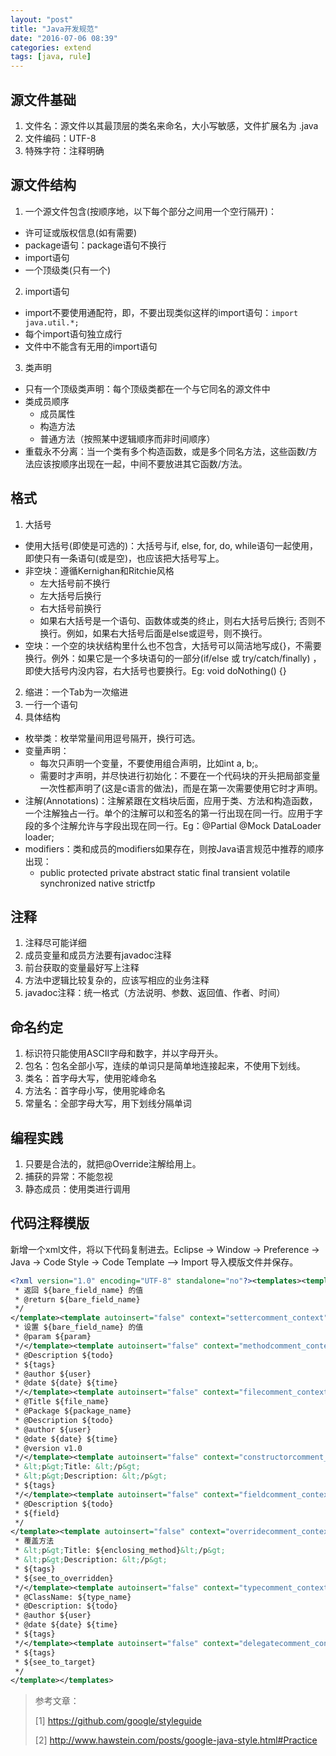 ```yaml
---
layout: "post"
title: "Java开发规范"
date: "2016-07-06 08:39"
categories: extend
tags: [java, rule]
---
```


## 源文件基础
1. 文件名：源文件以其最顶层的类名来命名，大小写敏感，文件扩展名为 .java
2. 文件编码：UTF-8
3. 特殊字符：注释明确

## 源文件结构
1. 一个源文件包含(按顺序地，以下每个部分之间用一个空行隔开)：
  - 许可证或版权信息(如有需要)
  - package语句：package语句不换行
  - import语句
  - 一个顶级类(只有一个)

2. import语句
  - import不要使用通配符，即，不要出现类似这样的import语句：`import java.util.*;`
  - 每个import语句独立成行
  - 文件中不能含有无用的import语句

3. 类声明
  - 只有一个顶级类声明：每个顶级类都在一个与它同名的源文件中
  - 类成员顺序
    - 成员属性
    - 构造方法
    - 普通方法（按照某中逻辑顺序而非时间顺序）
  - 重载永不分离：当一个类有多个构造函数，或是多个同名方法，这些函数/方法应该按顺序出现在一起，中间不要放进其它函数/方法。

## 格式
1. 大括号
  - 使用大括号(即使是可选的)：大括号与if, else, for, do, while语句一起使用，即使只有一条语句(或是空)，也应该把大括号写上。
  - 非空块：遵循Kernighan和Ritchie风格
    - 左大括号前不换行
    - 左大括号后换行
    - 右大括号前换行
    - 如果右大括号是一个语句、函数体或类的终止，则右大括号后换行; 否则不换行。例如，如果右大括号后面是else或逗号，则不换行。
  - 空块：一个空的块状结构里什么也不包含，大括号可以简洁地写成{}，不需要换行。例外：如果它是一个多块语句的一部分(if/else 或 try/catch/finally) ，即使大括号内没内容，右大括号也要换行。Eg: void doNothing() {}
2. 缩进：一个Tab为一次缩进
3. 一行一个语句
4. 具体结构
  - 枚举类：枚举常量间用逗号隔开，换行可选。
  - 变量声明：
    - 每次只声明一个变量，不要使用组合声明，比如int a, b;。
    - 需要时才声明，并尽快进行初始化：不要在一个代码块的开头把局部变量一次性都声明了(这是c语言的做法)，而是在第一次需要使用它时才声明。
  - 注解(Annotations)：注解紧跟在文档块后面，应用于类、方法和构造函数，一个注解独占一行。单个的注解可以和签名的第一行出现在同一行。应用于字段的多个注解允许与字段出现在同一行。Eg：@Partial @Mock DataLoader loader;
  - modifiers：类和成员的modifiers如果存在，则按Java语言规范中推荐的顺序出现：
    - public protected private abstract static final transient volatile synchronized native strictfp

## 注释
1. 注释尽可能详细
2. 成员变量和成员方法要有javadoc注释
3. 前台获取的变量最好写上注释
4. 方法中逻辑比较复杂的，应该写相应的业务注释
5. javadoc注释：统一格式（方法说明、参数、返回值、作者、时间）

## 命名约定
1. 标识符只能使用ASCII字母和数字，并以字母开头。
2. 包名：包名全部小写，连续的单词只是简单地连接起来，不使用下划线。
3. 类名：首字母大写，使用驼峰命名
4. 方法名：首字母小写，使用驼峰命名
5. 常量名：全部字母大写，用下划线分隔单词

## 编程实践
1. 只要是合法的，就把@Override注解给用上。
2. 捕获的异常：不能忽视
3. 静态成员：使用类进行调用

## 代码注释模版
新增一个xml文件，将以下代码复制进去。Eclipse -> Window -> Preference -> Java -> Code Style -> Code Template –> Import 导入模版文件并保存。

```xml
<?xml version="1.0" encoding="UTF-8" standalone="no"?><templates><template autoinsert="false" context="gettercomment_context" deleted="false" description="getter 方法的注释" enabled="true" id="org.eclipse.jdt.ui.text.codetemplates.gettercomment" name="gettercomment">/**
 * 返回 ${bare_field_name} 的值     
 * @return ${bare_field_name}
 */   
</template><template autoinsert="false" context="settercomment_context" deleted="false" description="setter 方法的注释" enabled="true" id="org.eclipse.jdt.ui.text.codetemplates.settercomment" name="settercomment">/**    
 * 设置 ${bare_field_name} 的值    
 * @param ${param}  
 */</template><template autoinsert="false" context="methodcomment_context" deleted="false" description="非覆盖方法的注释" enabled="true" id="org.eclipse.jdt.ui.text.codetemplates.methodcomment" name="methodcomment">/**
 * @Description ${todo}
 * ${tags}
 * @author ${user}
 * @date ${date} ${time}
 */</template><template autoinsert="false" context="filecomment_context" deleted="false" description="已创建的 Java 文件的注释" enabled="true" id="org.eclipse.jdt.ui.text.codetemplates.filecomment" name="filecomment">/**  
 * @Title ${file_name}
 * @Package ${package_name}
 * @Description ${todo}
 * @author ${user}
 * @date ${date} ${time}
 * @version v1.0
 */</template><template autoinsert="false" context="constructorcomment_context" deleted="false" description="创建的构造函数的注释" enabled="true" id="org.eclipse.jdt.ui.text.codetemplates.constructorcomment" name="constructorcomment">/**
 * &lt;p&gt;Title: &lt;/p&gt;
 * &lt;p&gt;Description: &lt;/p&gt;
 * ${tags}
 */</template><template autoinsert="false" context="fieldcomment_context" deleted="false" description="字段的注释" enabled="true" id="org.eclipse.jdt.ui.text.codetemplates.fieldcomment" name="fieldcomment">/**
 * @Description ${todo}
 * ${field}
 */  
</template><template autoinsert="false" context="overridecomment_context" deleted="false" description="覆盖方法的注释" enabled="true" id="org.eclipse.jdt.ui.text.codetemplates.overridecomment" name="overridecomment">/* (非 Javadoc)
 * 覆盖方法
 * &lt;p&gt;Title: ${enclosing_method}&lt;/p&gt;
 * &lt;p&gt;Description: &lt;/p&gt;
 * ${tags}
 * ${see_to_overridden}
 */</template><template autoinsert="false" context="typecomment_context" deleted="false" description="创建的类型的注释" enabled="true" id="org.eclipse.jdt.ui.text.codetemplates.typecomment" name="typecomment">/**
 * @ClassName: ${type_name}
 * @Description: ${todo}
 * @author ${user}
 * @date ${date} ${time}
 * ${tags}
 */</template><template autoinsert="false" context="delegatecomment_context" deleted="false" description="代表方法的注释" enabled="true" id="org.eclipse.jdt.ui.text.codetemplates.delegatecomment" name="delegatecomment">/**
 * ${tags}
 * ${see_to_target}
 */
</template></templates>
```


> 参考文章：
>
> [1] https://github.com/google/styleguide
>
> [2] http://www.hawstein.com/posts/google-java-style.html#Practice
